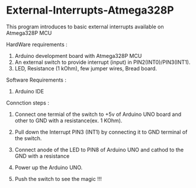 # External-Interrupts-Atmega328P
This program introduces to basic external interrupts available on Atmega328P MCU

HardWare requirements :

1. Arduino development board with Atmega328P MCU
2. An external switch to provide interrupt (input) in PIN2(INT0)/PIN3(INT1).
3. LED, Resistance (1 kOhm), few jumper wires, Bread board.

Software Requirements :

1. Arduino IDE


Connction steps :

1. Connect one termial of the switch to +5v of Arduino UNO board and other to GND with a resistance(ex. 1 KOhm).

2. Pull down the Interrupt PIN3 (INT1) by connecting it to GND terminal of the switch.

3. Connect anode of the LED to PIN8 of Arduino UNO and cathod to the GND with a resistance

4. Power up the Arduino UNO.

5. Push the switch to see the magic !!!
